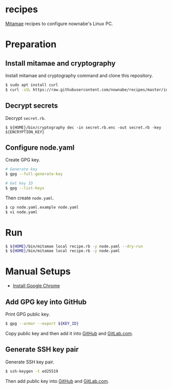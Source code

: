 recipes
=======

[Mitamae](https://github.com/itamae-kitchen/mitamae) recipes to configure nownabe's Linux PC.

# Preparation

## Install mitamae and cryptography

Install mitamae and cryptography command and clone this repository.

```bash
$ sudo apt install curl
$ curl -sSL https://raw.githubusercontent.com/nownabe/recipes/master/init.sh | bash
```

## Decrypt secrets

Decrypt `secret.rb`.

```
$ ${HOME}/bin/cryptography dec -in secret.rb.enc -out secret.rb -key ${ENCRYPTION_KEY}
```

## Configure node.yaml

Create GPG key.

```bash
# Generate key
$ gpg --full-generate-key

# Get key ID
$ gpg --list-keys
```

Then create `node.yaml`.

```bash
$ cp node.yaml.example node.yaml
$ vi node.yaml
```

# Run

```bash
$ ${HOME}/bin/mitamae local recipe.rb -y node.yaml --dry-run
$ ${HOME}/bin/mitamae local recipe.rb -y node.yaml
```

# Manual Setups

* [Install Google Chrome](https://www.google.com/intl/ja_jp/chrome/)

## Add GPG key into GitHub

Print GPG public key.

```bash
$ gpg --armor --export ${KEY_ID}
```

Copy public key and then add it into [GitHub](https://github.com/settings/keys) and [GitLab.com](https://gitlab.com/profile/gpg_keys).

## Generate SSH key pair

Generate SSH key pair.

```bash
$ ssh-keygen -t ed25519
```

Then add public key into [GitHub](https://github.com/settings/keys) and [GitLab.com](https://gitlab.com/profile/keys).

